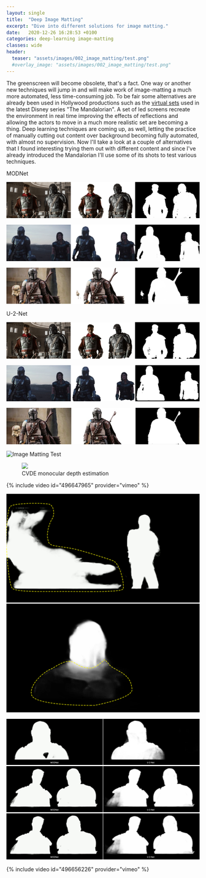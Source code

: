 ```yaml
---
layout: single
title:  "Deep Image Matting"
excerpt: "Dive into different solutions for image matting."
date:   2020-12-26 16:28:53 +0100
categories: deep-learning image-matting
classes: wide 
header:
  teaser: "assets/images/002_image_matting/test.png"
  #overlay_image: "assets/images/002_image_matting/test.png"
---
```


The greenscreen will become obsolete, that's a fact. One way or another new techniques will jump in and will make work of image-matting a much more automated, less time-consuming job. To be fair some alternatives are already been used in Hollywood productions such as the [virtual sets](https://www.insider.com/green-screen-virtual-sets-mandalorian-2020-4) used in the latest Disney series "The Mandalorian". A set of led screens recreate the environment in real time improving the effects of reflections and allowing the actors to move in a much more realistic set are becoming a thing. 
Deep learning techniques are coming up, as well, letting the practice of manually cutting out content over background becoming fully automated, with almost no supervision. Now I'll take a look at a couple of alternatives that I found interesting trying them out with different content and since I've already introduced the Mandalorian I'll use some of its shots to test various techniques.

MODNet

![MODNet_001](/assets/images/002_image_matting/MODNet_001.jpg)

![MODNet_002](/assets/images/002_image_matting/MODNet_002.jpg)

![MODNet_003](/assets/images/002_image_matting/MODNet_003.jpg)

U-2-Net

![U-2-Net_001](/assets/images/002_image_matting/U-2-Net_001.jpg)

![U-2-Net_002](/assets/images/002_image_matting/U-2-Net_002.jpg)

![U-2-Net_003](/assets/images/002_image_matting/U-2-Net_003.jpg)




![Image Matting Test](/assets/images/002_image_matting/Image_Matting_Test.gif)

<figure>
    <img src="/assets/images/002_image_matting/Image_Matting_Test.gif">
    <figcaption>CVDE monocular depth estimation</figcaption>
</figure>


{% include video id="496647965" provider="vimeo" %}

![MODNet_Errors](/assets/images/002_image_matting/MODNet_Errors.jpg)
![U-2-Net_Errors](/assets/images/002_image_matting/U-2-Net_Errors.jpg)


![MODNet_U-2-Net_001](/assets/images/002_image_matting/MODNet_U-2-Net_001.jpg)
![MODNet_U-2-Net_002](/assets/images/002_image_matting/MODNet_U-2-Net_002.jpg)
![MODNet_U-2-Net_003](/assets/images/002_image_matting/MODNet_U-2-Net_002.jpg)




{% include video id="496656226" provider="vimeo" %}

